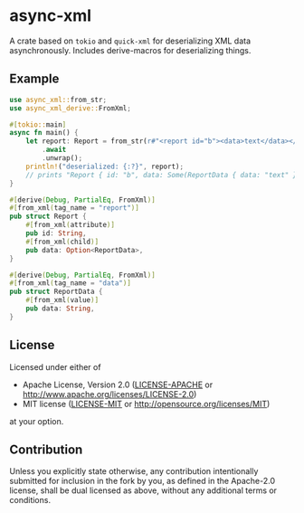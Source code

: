 # async-xml

A crate based on `tokio` and `quick-xml` for deserializing XML data asynchronously. Includes derive-macros for deserializing things.

## Example

```rust
use async_xml::from_str;
use async_xml_derive::FromXml;

#[tokio::main]
async fn main() {
    let report: Report = from_str(r#"<report id="b"><data>text</data></report>"#)
        .await
        .unwrap();
    println!("deserialized: {:?}", report);
	// prints "Report { id: "b", data: Some(ReportData { data: "text" }) }"
}

#[derive(Debug, PartialEq, FromXml)]
#[from_xml(tag_name = "report")]
pub struct Report {
    #[from_xml(attribute)]
    pub id: String,
    #[from_xml(child)]
    pub data: Option<ReportData>,
}

#[derive(Debug, PartialEq, FromXml)]
#[from_xml(tag_name = "data")]
pub struct ReportData {
    #[from_xml(value)]
    pub data: String,
}
```

## License

Licensed under either of

* Apache License, Version 2.0
  ([LICENSE-APACHE](LICENSE-Apache-2.0) or http://www.apache.org/licenses/LICENSE-2.0)
* MIT license
  ([LICENSE-MIT](LICENSE-MIT) or http://opensource.org/licenses/MIT)

at your option.

## Contribution

Unless you explicitly state otherwise, any contribution intentionally submitted  for inclusion in the fork by you, as defined in the Apache-2.0 license, shall be dual licensed as above, without any additional terms or conditions.
